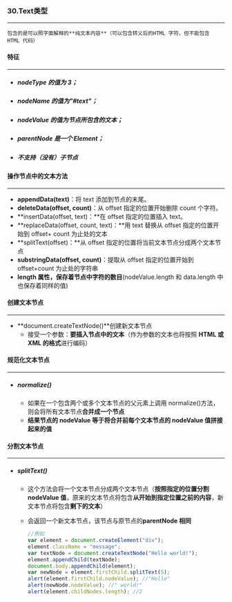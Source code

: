 ### 30.Text类型

***

 	包含的是可以照字面解释的**纯文本内容**（可以包含转义后的HTML 字符，但不能包含 HTML 代码）







#### 特征

***

- ##### nodeType 的值为 3；

- ##### nodeName 的值为"#text"；

- ##### nodeValue 的值为节点所包含的文本；

- ##### parentNode 是一个 Element；

- ##### 不支持（没有）子节点





#### 操作节点中的文本方法

***

- **appendData(text)**：将 text 添加到节点的末尾。
- **deleteData(offset, count)**：从 offset 指定的位置开始删除 count 个字符。
-  **insertData(offset, text)：**在 offset 指定的位置插入 text。
-  **replaceData(offset, count, text)：**用 text 替换从 offset 指定的位置开始到 offset+ count 为止处的文本
- **splitText(offset)：**从 offset 指定的位置将当前文本节点分成两个文本节点
- **substringData(offset, count)**：提取从 offset 指定的位置开始到 offset+count 为止处的字符串
-  **length 属性，保存着节点中字符的数目**(nodeValue.length 和 data.length 中也保存着同样的值)





#### 创建文本节点

***

- **document.createTextNode()**创建新文本节点
  - 接受一个参数：**要插入节点中的文本**（作为参数的文本也将按照 **HTML 或 XML 的格式**进行编码）





#### 规范化文本节点

***

- ##### normalize()

  - 如果在一个包含两个或多个文本节点的父元素上调用 normalize()方法，则会将所有文本节点**合并成一个节点**
  - **结果节点的 nodeValue 等于将合并前每个文本节点的 nodeValue 值拼接起来的值**





#### 分割文本节点

***

- #####  splitText()

  - 这个方法会将一个文本节点分成两个文本节点（**按照指定的位置分割 nodeValue 值**，原来的文本节点将包含**从开始到指定位置之前的内容**，新文本节点将包含**剩下的文本**）

  - 会返回一个新文本节点，该节点与原节点的**parentNode 相同**

    ````javascript
    //例如
    var element = document.createElement("div");  
    element.className = "message";  
    var textNode = document.createTextNode("Hello world!");  
    element.appendChild(textNode);  
    document.body.appendChild(element);  
    var newNode = element.firstChild.splitText(5);  
    alert(element.firstChild.nodeValue); //"Hello"  
    alert(newNode.nodeValue); //" world!"  
    alert(element.childNodes.length); //2 
    
    ````

    